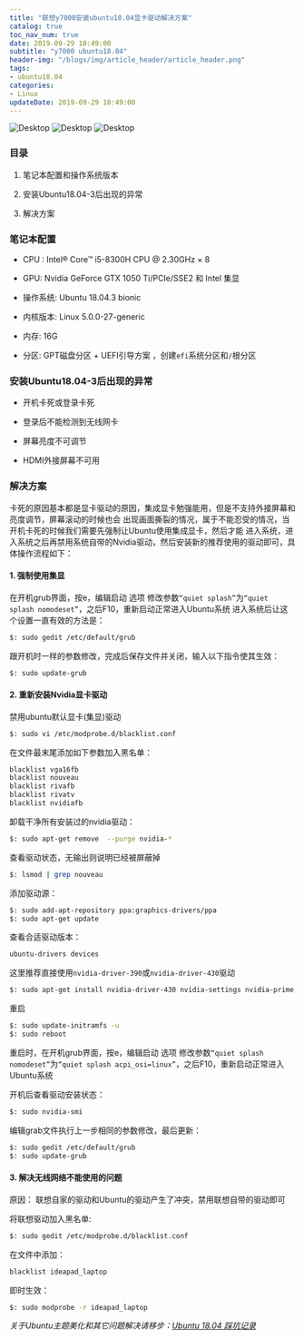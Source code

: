 ```yaml
---
title: "联想y7000安装ubuntu18.04显卡驱动解决方案"
catalog: true
toc_nav_num: true
date: 2019-09-29 10:49:00
subtitle: "y7000 ubuntu18.04"
header-img: "/blogs/img/article_header/article_header.png"
tags:
- ubuntu18.04
categories:
- Linux
updateDate: 2019-09-29 10:49:00
---
```



![Desktop](Desktop3.png)
![Desktop](Desktop2.png)
![Desktop](Desktop.png)

### 目录

1. 笔记本配置和操作系统版本

2. 安装Ubuntu18.04-3后出现的异常

3. 解决方案

### 笔记本配置

* CPU : Intel® Core™ i5-8300H CPU @ 2.30GHz × 8

* GPU: Nvidia GeForce GTX 1050 Ti/PCIe/SSE2 和 Intel 集显

* 操作系统: Ubuntu 18.04.3 bionic

* 内核版本: Linux 5.0.0-27-generic

* 内存: 16G

* 分区:  GPT磁盘分区 + UEFI引导方案 ，创建`efi`系统分区和`/`根分区

### 安装Ubuntu18.04-3后出现的异常

* 开机卡死或登录卡死

* 登录后不能检测到无线网卡

* 屏幕亮度不可调节

* HDMI外接屏幕不可用

### 解决方案

卡死的原因基本都是显卡驱动的原因，集成显卡勉强能用，但是不支持外接屏幕和亮度调节，屏幕滚动的时候也会
出现画面撕裂的情况，属于不能忍受的情况，当开机卡死的时候我们需要先强制让Ubuntu使用集成显卡，然后才能
进入系统，进入系统之后再禁用系统自带的Nvidia驱动，然后安装新的推荐使用的驱动即可，具体操作流程如下：

#### 1.  强制使用集显

在开机grub界面，按e，编辑启动 选项
修改参数`“quiet splash”`为`“quiet splash nomodeset”`，之后F10，重新启动正常进入Ubuntu系统
进入系统后让这个设置一直有效的方法是：

```sh
$: sudo gedit /etc/default/grub
```

跟开机时一样的参数修改，完成后保存文件并关闭，输入以下指令使其生效：

```sh
$: sudo update-grub
```

#### 2. 重新安装Nvidia显卡驱动

禁用ubuntu默认显卡(集显)驱动

```sh
$: sudo vi /etc/modprobe.d/blacklist.conf
```

在文件最末尾添加如下参数加入黑名单：

```sh
blacklist vga16fb
blacklist nouveau
blacklist rivafb
blacklist rivatv
blacklist nvidiafb
```

卸载干净所有安装过的nvidia驱动：

```sh
$: sudo apt-get remove  --purge nvidia-*
```

查看驱动状态，无输出则说明已经被屏蔽掉

```sh
$: lsmod | grep nouveau
```

添加驱动源：

```sh
$: sudo add-apt-repository ppa:graphics-drivers/ppa
$: sudo apt-get update
```

查看合适驱动版本：

```sh
ubuntu-drivers devices
```

这里推荐直接使用`nvidia-driver-390`或`nvidia-driver-430`驱动

```sh
$: sudo apt-get install nvidia-driver-430 nvidia-settings nvidia-prime
```

重启

```sh
$: sudo update-initramfs -u
$: sudo reboot
```

重启时，在开机grub界面，按e，编辑启动 选项
修改参数`“quiet splash nomodeset”`为`“quiet splash acpi_osi=linux”`，之后F10，重新启动正常进入Ubuntu系统

开机后查看驱动安装状态：

```sh
$: sudo nvidia-smi
```

编辑grab文件执行上一步相同的参数修改，最后更新：

```sh
$: sudo gedit /etc/default/grub
$: sudo update-grub
```

#### 3. 解决无线网络不能使用的问题

原因： 联想自家的驱动和Ubuntu的驱动产生了冲突，禁用联想自带的驱动即可

将联想驱动加入黑名单:

```sh
$: sudo gedit /etc/modprobe.d/blacklist.conf
```

在文件中添加：

```sh
blacklist ideapad_laptop
```

即时生效：

```sh
$: sudo modprobe -r ideapad_laptop
```

_关于Ubuntu主题美化和其它问题解决请移步：[Ubuntu 18.04 踩坑记录](https://www.jianshu.com/p/23b0d3015db8)_